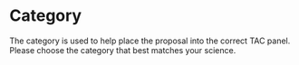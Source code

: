 # Category

The category is used to help place the proposal into the correct TAC panel.
Please choose the category that best matches your science.
